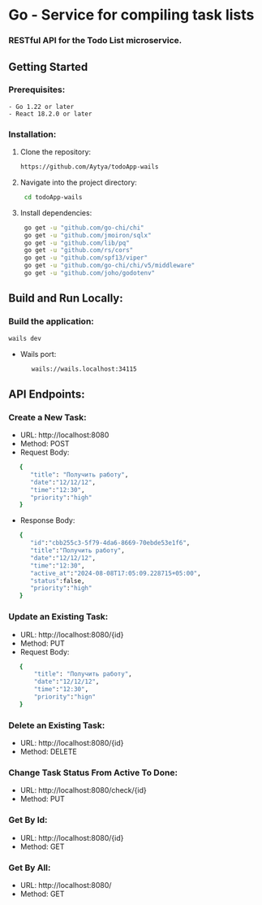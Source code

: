 # Go - Service for compiling task lists

### RESTful API for the Todo List microservice.

## Getting Started

### Prerequisites:
    - Go 1.22 or later
    - React 18.2.0 or later

### Installation:
1. Clone the repository:
   ```bash
   https://github.com/Aytya/todoApp-wails
   ```
2. Navigate into the project directory:
   ```bash
    cd todoApp-wails
   ```
3. Install dependencies:
   ```bash
    go get -u "github.com/go-chi/chi"
    go get -u "github.com/jmoiron/sqlx"
    go get -u "github.com/lib/pq"
    go get -u "github.com/rs/cors"
    go get -u "github.com/spf13/viper"
    go get -u "github.com/go-chi/chi/v5/middleware"
    go get -u "github.com/joho/godotenv"
   ```

##  Build and Run Locally:
### Build the application:
   ```bash
   wails dev
   ```
- Wails port:
   ```bash
      wails://wails.localhost:34115
  ```
## API Endpoints:
### Create a New Task:
- URL: http://localhost:8080
- Method: POST
- Request Body:
 ```bash
    {
       "title": "Получить работу",
       "date":"12/12/12",
       "time":"12:30",
       "priority":"high"
    }
 ```
- Response Body:
 ```bash
    {
       "id":"cbb255c3-5f79-4da6-8669-70ebde53e1f6",
       "title":"Получить работу",
       "date":"12/12/12",
       "time":"12:30",
       "active_at":"2024-08-08T17:05:09.228715+05:00",
       "status":false,
       "priority":"high"
    }
 ```
### Update an Existing Task:
- URL: http://localhost:8080/{id}
- Method: PUT
- Request Body:
 ```bash
    {
        "title": "Получить работу",
        "date":"12/12/12",
        "time":"12:30",
        "priority":"hign"
    }
 ```
### Delete an Existing Task:
- URL: http://localhost:8080/{id}
- Method: DELETE

### Change Task Status From Active To Done:
- URL: http://localhost:8080/check/{id}
- Method: PUT

### Get By Id:
- URL: http://localhost:8080/{id}
- Method: GET

### Get By All:
- URL: http://localhost:8080/
- Method: GET